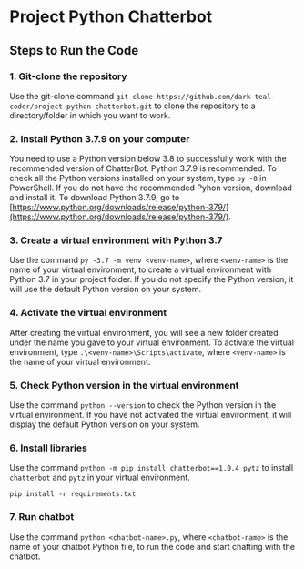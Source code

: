 # Project Python Chatterbot

## Steps to Run the Code

### 1. Git-clone the repository 
Use the git-clone command `git clone https://github.com/dark-teal-coder/project-python-chatterbot.git` to clone the repository to a directory/folder in which you want to work.

### 2. Install Python 3.7.9 on your computer

You need to use a Python version below 3.8 to successfully work with the recommended version of ChatterBot. Python 3.7.9 is recommended. To check all the Python versions installed on your system, type `py -0` in PowerShell. If you do not have the recommended Pyhon version, download and install it. To download Python 3.7.9, go to [https://www.python.org/downloads/release/python-379/](https://www.python.org/downloads/release/python-379/).

### 3. Create a virtual environment with Python 3.7

Use the command `py -3.7 -m venv <venv-name>`, where `<venv-name>` is the name of your virtual environment, to create a virtual environment with Python 3.7 in your project folder. If you do not specify the Python version, it will use the default Python version on your system.

### 4. Activate the virtual environment

After creating the virtual environment, you will see a new folder created under the name you gave to your virtual environment. To activate the virtual environment, type `.\<venv-name>\Scripts\activate`, where `<venv-name>` is the name of your virtual environment.

### 5. Check Python version in the virtual environment

Use the command `python --version` to check the Python version in the virtual environment. If you have not activated the virtual environment, it will display the default Python version on your system.

### 6. Install libraries

Use the command `python -m pip install chatterbot==1.0.4 pytz` to install `chatterbot` and `pytz` in your virtual environment. 

`pip install -r requirements.txt`

### 7. Run chatbot 

Use the command `python <chatbot-name>.py`, where `<chatbot-name>` is the name of your chatbot Python file, to run the code and start chatting with the chatbot. 
